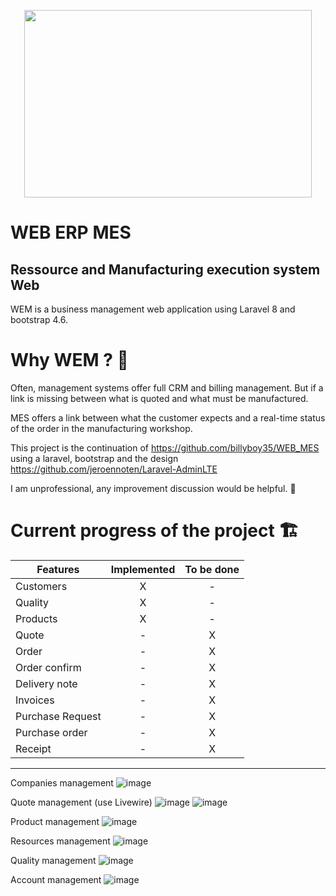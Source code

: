 

<p align="center">
  <img width="460" height="300" src="https://user-images.githubusercontent.com/75578469/127404015-3706b77f-dea3-4acb-a722-06f483de95a9.png">
</p>

# WEB ERP MES
##  Ressource and Manufacturing execution system  Web


WEM is a business management web application using Laravel 8 and bootstrap 4.6.

# Why WEM ? :monocle_face:

Often, management systems offer full CRM and billing management. But if a link is missing between what is quoted and what must be manufactured.

MES offers a link between what the customer expects and a real-time status of the order in the manufacturing workshop.

This project is the continuation of https://github.com/billyboy35/WEB_MES using a laravel, bootstrap and the design https://github.com/jeroennoten/Laravel-AdminLTE

I am unprofessional, any improvement discussion would be helpful. :hugs:


# Current progress of the project :building_construction:

| Features         | Implemented | To be done |
|------------------|:-----------:|:----------:|
| Customers        |      X      |      -     |
| Quality          |      X      |      -     |
| Products         |      X      |      -     |
| Quote            |      -      |      X     |
| Order            |      -      |      X     |
| Order confirm    |      -      |      X     |
| Delivery note    |      -      |      X     |
| Invoices         |      -      |      X     |
| Purchase Request |      -      |      X     |
| Purchase order   |      -      |      X     |
| Receipt          |      -      |      X     |


-----------------
Companies management
![image](https://user-images.githubusercontent.com/75578469/129263637-f5a7d736-dfb1-46a8-939c-53ef4f8fd6db.png)

Quote management (use Livewire)
![image](https://user-images.githubusercontent.com/75578469/133943361-0b84e6d1-205a-4b65-8e1a-7ed7628ce513.png)
![image](https://user-images.githubusercontent.com/75578469/133943379-fc82f781-f806-4e05-82df-22b3091e4de8.png)

Product management
![image](https://user-images.githubusercontent.com/75578469/133003240-b793df70-2088-43ea-9141-bf2b06f0c124.png)

Resources management 
![image](https://user-images.githubusercontent.com/75578469/129263721-012841a5-ff4e-4db1-8310-074ff8df674b.png)

Quality management 
![image](https://user-images.githubusercontent.com/75578469/129486002-763a1560-6a29-40fd-9707-2dbc756fc412.png)

Account management
![image](https://user-images.githubusercontent.com/75578469/129790685-a4322932-641f-448d-a7ac-45115896d085.png)


